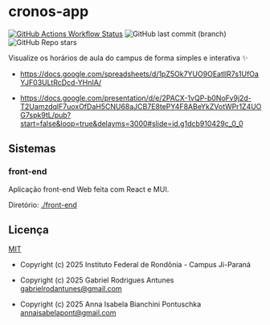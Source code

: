 # cronos-app

[![GitHub Actions Workflow Status][badge-gh-actions-wf-cicd-src]][badge-gh-actions-wf-cicd-href]
![GitHub last commit (branch)][badge-gh-last-commit-src]
![GitHub Repo stars][badge-gh-repo-stars-src]

[badge-gh-actions-wf-cicd-src]: https://img.shields.io/github/actions/workflow/status/ifro-jipa/cronos-app/ci-cd.yml?style=for-the-badge&logo=githubactions&logoColor=white&label=Continous%20Integration&labelColor=%23010409
[badge-gh-actions-wf-cicd-href]: https://github.com/IFRO-Jipa/cronos-app/actions/workflows/ci-cd.yml
[badge-gh-last-commit-src]: https://img.shields.io/github/last-commit/ifro-jipa/cronos-app/main?style=for-the-badge&labelColor=%23010409
[badge-gh-repo-stars-src]: https://img.shields.io/github/stars/ifro-jipa/cronos-app?style=for-the-badge&labelColor=%23010409

Visualize os horários de aula do campus de forma simples e interativa ✨

- <https://docs.google.com/spreadsheets/d/1pZ5Ok7YUO9OEatllR7s1UfOaYJF03ULtRcDcd-YHnIA/>

- <https://docs.google.com/presentation/d/e/2PACX-1vQP-b0NoFv9j2d-T2UamzdqlF7uoxOfDaH5CNU68aJCB7E8tePY4F8ABeYkZVotWPr1Z4UOG7spk9tL/pub?start=false&loop=true&delayms=3000#slide=id.g1dcb910429c_0_0>

## Sistemas

### front-end

Aplicação front-end Web feita com React e MUI.

Diretório: [./front-end](./front-end/)

## Licença

[MIT](./LICENSE)

- Copyright (c) 2025 Instituto Federal de Rondônia - Campus Ji-Paraná

- Copyright (c) 2025 Gabriel Rodrigues Antunes <gabrielrodantunes@gmail.com>

- Copyright (c) 2025 Anna Isabela Bianchini Pontuschka <annaisabelapont@gmail.com>
